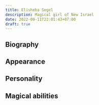 ```yaml
---
title: Elisheba Segel
description: Magical girl of New Israel
date: 2022-09-11T22:01:43+07:00
draft: true
---
```


## Biography

## Appearance

## Personality

## Magical abilities

